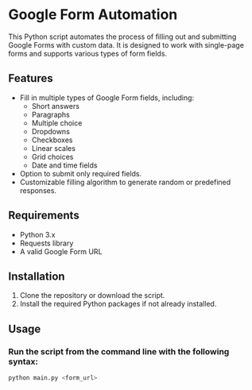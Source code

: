 # Google Form Automation

This Python script automates the process of filling out and submitting Google Forms with custom data. It is designed to work with single-page forms and supports various types of form fields.

## Features

- Fill in multiple types of Google Form fields, including:
  - Short answers
  - Paragraphs
  - Multiple choice
  - Dropdowns
  - Checkboxes
  - Linear scales
  - Grid choices
  - Date and time fields
- Option to submit only required fields.
- Customizable filling algorithm to generate random or predefined responses.

## Requirements

- Python 3.x
- Requests library
- A valid Google Form URL

## Installation

1. Clone the repository or download the script.
2. Install the required Python packages if not already installed.

## Usage

### Run the script from the command line with the following syntax:

```bash
python main.py <form_url>

